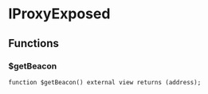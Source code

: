 # IProxyExposed

## Functions
### $getBeacon


```solidity
function $getBeacon() external view returns (address);
```

